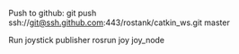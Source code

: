 Push to github:
git push ssh://git@ssh.github.com:443/rostank/catkin_ws.git master

Run joystick publisher
rosrun joy joy_node
